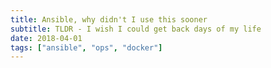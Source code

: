 ```yaml
---
title: Ansible, why didn't I use this sooner
subtitle: TLDR - I wish I could get back days of my life
date: 2018-04-01
tags: ["ansible", "ops", "docker"]
---
```


